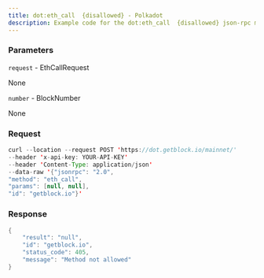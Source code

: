 ```yaml
---
title: dot:eth_call  {disallowed} - Polkadot
description: Example code for the dot:eth_call  {disallowed} json-rpc method. Сomplete guide on how to use dot:eth_call  {disallowed} json-rpc in GetBlock.io Web3 documentation.
---
```


### Parameters


`request` - EthCallRequest

None

`number` - BlockNumber

None

### Request

``` java
curl --location --request POST 'https://dot.getblock.io/mainnet/' 
--header 'x-api-key: YOUR-API-KEY' 
--header 'Content-Type: application/json' 
--data-raw '{"jsonrpc": "2.0",
"method": "eth_call",
"params": [null, null],
"id": "getblock.io"}'
```

###  Response

``` java
{
    "result": "null",
    "id": "getblock.io",
    "status_code": 405,
    "message": "Method not allowed"
}
```


